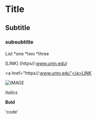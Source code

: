 # Title
## Subtitle
### subsubtitle
####

List
*one
*two
*three

[LINK] (https//:www.umn.edu)

<a href="https//:www.umn.edu"</a>LINK</a>

![IMAGE](image/classroom.jpg)

*Italics*

**Bold**

'code'



